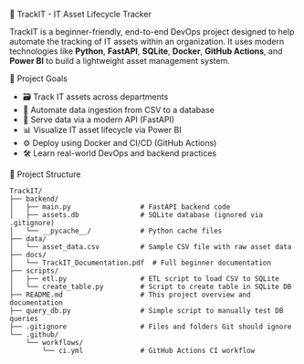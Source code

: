 🚀 TrackIT - IT Asset Lifecycle Tracker

TrackIT is a beginner-friendly, end-to-end DevOps project designed to help automate the tracking of IT assets within an organization. It uses modern technologies like **Python**, **FastAPI**, **SQLite**, **Docker**, **GitHub Actions**, and **Power BI** to build a lightweight asset management system.

🎯 Project Goals

- 🗃️ Track IT assets across departments
- 🔄 Automate data ingestion from CSV to a database
- 🧠 Serve data via a modern API (FastAPI)
- 📊 Visualize IT asset lifecycle via Power BI
- ⚙️ Deploy using Docker and CI/CD (GitHub Actions)
- 🛠️ Learn real-world DevOps and backend practices

📁 Project Structure

```plaintext
TrackIT/
├── backend/
│   ├── main.py                 # FastAPI backend code
│   ├── assets.db               # SQLite database (ignored via .gitignore)
│   └── __pycache__/            # Python cache files
├── data/
│   └── asset_data.csv          # Sample CSV file with raw asset data
├── docs/
│   └── TrackIT_Documentation.pdf  # Full beginner documentation
├── scripts/
│   ├── etl.py                  # ETL script to load CSV to SQLite
│   └── create_table.py         # Script to create table in SQLite DB
├── README.md                   # This project overview and documentation
├── query_db.py                 # Simple script to manually test DB queries
├── .gitignore                  # Files and folders Git should ignore
└── .github/
    └── workflows/
        └── ci.yml              # GitHub Actions CI workflow



